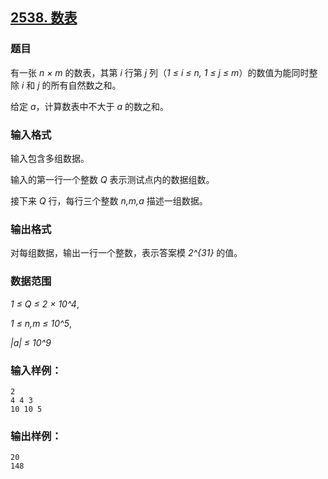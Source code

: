 ## [2538. 数表](https://www.acwing.com/problem/content/2540/)

### 题目

有一张 *n × m* 的数表，其第 *i* 行第 *j* 列（*1 ≤ i ≤ n, 1 ≤ j ≤ m*）的数值为能同时整除 *i* 和 *j* 的所有自然数之和。

给定 *a*，计算数表中不大于 *a* 的数之和。

### 输入格式

输入包含多组数据。

输入的第一行一个整数 *Q* 表示测试点内的数据组数。

接下来 *Q* 行，每行三个整数 *n,m,a* 描述一组数据。

### 输出格式

对每组数据，输出一行一个整数，表示答案模 *2^{31}* 的值。

### 数据范围

*1 ≤ Q ≤ 2 × 10^4*,

*1 ≤ n,m ≤ 10^5*,

*|a| ≤ 10^9*

### 输入样例：

```
2
4 4 3
10 10 5
```

### 输出样例：

```
20
148
```
